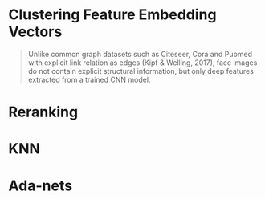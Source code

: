 # Clustering Feature Embedding Vectors

>Unlike common graph datasets such as Citeseer, Cora and Pubmed with explicit link relation as edges (Kipf & Welling, 2017), face images do not contain explicit structural information, but only deep features extracted from a trained CNN model.


# Reranking

# KNN

# Ada-nets